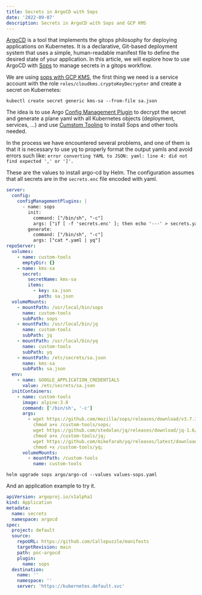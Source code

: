 ```yaml
---
title: Secrets in ArgoCD with Sops
date: '2022-09-07'
description: Secrets in ArgoCD with Sops and GCP KMS
---
```


[ArgoCD](https://argoproj.github.io/cd/) is a tool that implements the gitops philosophy for deploying applications on Kubernetes. It is a declarative, Git-based deployment system that uses a simple, human-readable manifest file to define the desired state of your application. In this article, we will explore how to use ArgoCD with [Sops](https://github.com/mozilla/sops) to manage secrets in a gitops workflow.

We are using [sops with GCP KMS](https://github.com/mozilla/sops#encrypting-using-gcp-kms), the first thing we need is a service account with the role `roles/cloudkms.cryptoKeyDecrypter` and create a secret on Kubernetes:

`kubectl create secret generic kms-sa --from-file sa.json`

The idea is to use Argo [Config Management Plugin](https://argo-cd.readthedocs.io/en/stable/user-guide/config-management-plugins/) to decrypt the secret and generate a plane yaml with all Kubernetes objects (deployment, services, ...) and use [Cumstom Tooling](https://argo-cd.readthedocs.io/en/stable/operator-manual/custom_tools/) to install Sops and other tools needed.

In the process we have encountered several problems, and one of them is that it is necessary to use yq to properly format the output yamls and avoid errors such like: `error converting YAML to JSON: yaml: line 4: did not find expected ',' or ']'.`

These are the values to install argo-cd by Helm. The configuration assumes that all secrets are in the `secrets.enc` file encoded with yaml.

```yaml
server:
  config:
    configManagementPlugins: |
      - name: sops
        init:
          command: ["/bin/sh", "-c"]
          args: ["if [ -f 'secrets.enc' ]; then echo '---' > secrets.yaml && sops -d --input-type yaml --output-type yaml secrets.enc >> secrets.yaml; fi"]
        generate:
          command: ["/bin/sh", "-c"]
          args: ["cat *.yaml | yq"]
repoServer:
  volumes:
    - name: custom-tools
      emptyDir: {}
    - name: kms-sa
      secret:
        secretName: kms-sa
        items:
          - key: sa.json
            path: sa.json
  volumeMounts:
    - mountPath: /usr/local/bin/sops
      name: custom-tools
      subPath: sops
    - mountPath: /usr/local/bin/jq
      name: custom-tools
      subPath: jq
    - mountPath: /usr/local/bin/yq
      name: custom-tools
      subPath: yq
    - mountPath: /etc/secrets/sa.json
      name: kms-sa
      subPath: sa.json
  env:
    - name: GOOGLE_APPLICATION_CREDENTIALS
      value: /etc/secrets/sa.json
  initContainers:
    - name: custom-tools
      image: alpine:3.8
      command: ['/bin/sh', '-c']
      args:
        - wget https://github.com/mozilla/sops/releases/download/v3.7.3/sops-v3.7.3.linux.amd64 -O /custom-tools/sops;
          chmod a+x /custom-tools/sops;
          wget https://github.com/stedolan/jq/releases/download/jq-1.6/jq-linux64 -O /custom-tools/jq;
          chmod a+x /custom-tools/jq;
          wget https://github.com/mikefarah/yq/releases/latest/download/yq_linux_amd64 -O /custom-tools/yq;
          chmod +x /custom-tools/yq;
      volumeMounts:
        - mountPath: /custom-tools
          name: custom-tools
```

`helm upgrade sops argo/argo-cd --values values-sops.yaml`

And an application example to try it.

```yaml
apiVersion: argoproj.io/v1alpha1
kind: Application
metadata:
  name: secrets
  namespace: argocd
spec:
  project: default
  source:
    repoURL: https://github.com/Callepuzzle/manifests
    targetRevision: main
    path: poc-argocd
    plugin:
      name: sops
  destination:
    name: ''
    namespace: ''
    server: 'https://kubernetes.default.svc'
```

